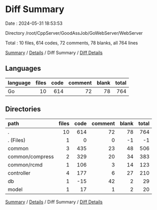 # Diff Summary

Date : 2024-05-31 18:53:53

Directory /root/CppServer/GoodAssJob/GoWebServer/WebServer

Total : 10 files,  614 codes, 72 comments, 78 blanks, all 764 lines

[Summary](results.md) / [Details](details.md) / Diff Summary / [Diff Details](diff-details.md)

## Languages
| language | files | code | comment | blank | total |
| :--- | ---: | ---: | ---: | ---: | ---: |
| Go | 10 | 614 | 72 | 78 | 764 |

## Directories
| path | files | code | comment | blank | total |
| :--- | ---: | ---: | ---: | ---: | ---: |
| . | 10 | 614 | 72 | 78 | 764 |
| . (Files) | 1 | 0 | 0 | -1 | -1 |
| common | 3 | 435 | 23 | 48 | 506 |
| common/compress | 2 | 329 | 20 | 34 | 383 |
| common/rcmd | 1 | 106 | 3 | 14 | 123 |
| controller | 4 | 177 | 6 | 27 | 210 |
| db | 1 | -15 | 42 | 2 | 29 |
| model | 1 | 17 | 1 | 2 | 20 |

[Summary](results.md) / [Details](details.md) / Diff Summary / [Diff Details](diff-details.md)